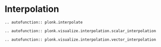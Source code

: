 # Interpolation

```{eval-rst}
.. autofunction:: plonk.interpolate
```

```{eval-rst}
.. autofunction:: plonk.visualize.interpolation.scalar_interpolation
```

```{eval-rst}
.. autofunction:: plonk.visualize.interpolation.vector_interpolation
```
